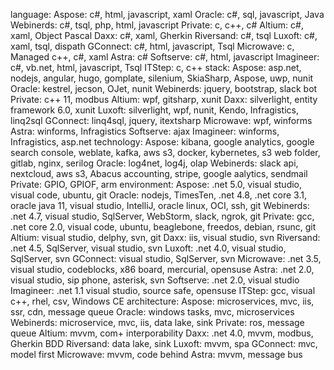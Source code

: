 language: 
	Aspose: c#, html, javascript, xaml
	Oracle: c#, sql, javascript, Java
	Webinerds: c#, tsql, php, html, javascript
	Private: c, c++, c#
	Altium: c#, xaml, Object Pascal
	Daxx: c#, xaml, Gherkin
	Riversand: c#, tsql
	Luxoft: c#, xaml, tsql, dispath
	GConnect: c#, html, javascript, Tsql
	Microwave: c, Managed c++, c#, xaml
	Astra: c#
	Softserve: c#, html, javascript
	Imagineer: c#, vb.net, html, javascript, Tsql
	ITStep: c, c++
stack:
	Aspose: asp.net, nodejs, angular, hugo, gomplate, silenium, SkiaSharp, Aspose, uwp, nunit
	Oracle: kestrel, jecson, OJet, nunit
	Webinerds: jquery, bootstrap, slack bot
	Private: c++ 11, modbus
	Altium: wpf, gitsharp, xunit
	Daxx: silverlight, entity framework 6.0, xunit
	Luxoft: silverlight, wpf, nunit, Kendo, Infragistics, linq2sql
	GConnect: linq4sql, jquery, itextsharp
	Microwave: wpf, winforms
	Astra: winforms, Infragistics
	Softserve: ajax
	Imagineer: winforms, Infragistics, asp.net
technology:
	Aspose: kibana, google analytics, google search console, weblate, kafka, aws s3, docker, kybernetes, s3 web folder, gitlab, nginx, serilog
	Oracle: log4net, log4j, olap
	Webinerds: slack api, nextcloud, aws s3, Abacus accounting, stripe, google aalytics, sendmail
	Private: GPIO, GPIOF, arm
environment:
	Aspose: .net 5.0, visual studio, visual code, ubuntu, git
	Oracle: nodejs, TimesTen, .net 4.8, .net core 3.1, oracle java 11, visual studio, IntelliJ, oracle linux, OCI, ssh, git
	Webinerds: .net 4.7, visual studio, SqlServer, WebStorm, slack, ngrok, git
	Private: gcc, .net core 2.0, visual code, ubuntu, beaglebone, freedos, debian, rsunc, git
	Altium: visual studio, delphy, svn, git
	Daxx: iis, visual studio, svn
	Riversand: .net 4.5, SqlServer, visual studio, svn
	Luxoft: .net 4.0, visual studio, SqlServer, svn
	GConnect: visual studio, SqlServer, svn
	Microwave: .net 3.5, visual studio, codeblocks, x86 board, mercurial, opensuse
	Astra: .net 2.0, visual studio, sip phone, asterisk, svn
	Softserve: .net 2.0, visual studio
	Imagineer: .net 1.1 visual studio, source safe, opensuse
	ITStep: gcc, visual c++, rhel, csv, Windows CE
architecture:
	Aspose: microservices, mvc, iis, ssr, cdn, message queue
	Oracle: windows tasks, mvc, microservices
	Webinerds: microservice, mvc, iis, data lake, sink
	Private: ros, message queue
	Altium: mvvm, com+ interporability
	Daxx: .net 4.0, mvvm, modbus, Gherkin BDD
	Riversand: data lake, sink
	Luxoft: mvvm, spa
	GConnect: mvc, model first
	Microwave: mvvm, code behind
	Astra: mvvm, message bus
